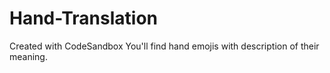 # Hand-Translation
Created with CodeSandbox You'll find hand emojis with description of their meaning. 
